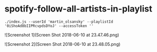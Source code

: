 # spotify-follow-all-artists-in-playlist

```
./index.js --userId 'martin_olsansky' --playlistId '0iShoAd8bIIPRcvpdsDYoJ' --accessToken ''
```

![Screenshot 1](Screen Shot 2018-06-10 at 23.47.46.png)

![Screenshot 2](Screen Shot 2018-06-10 at 23.48.05.png)
